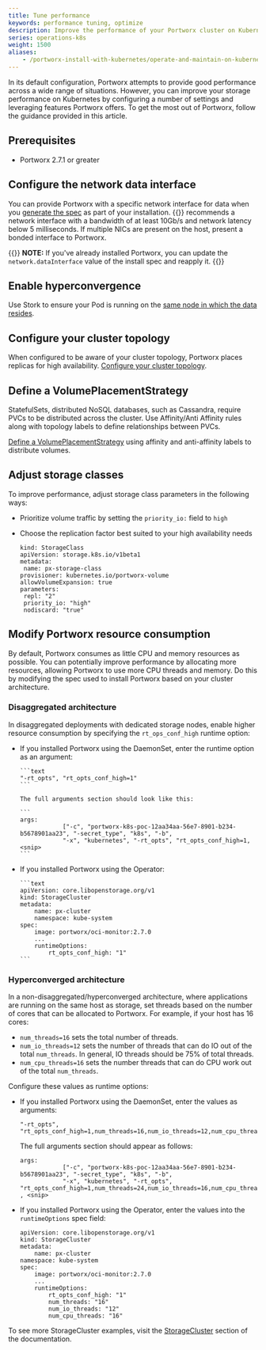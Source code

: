 ```yaml
---
title: Tune performance
keywords: performance tuning, optimize
description: Improve the performance of your Portworx cluster on Kubernetes
series: operations-k8s
weight: 1500
aliases:
    - /portworx-install-with-kubernetes/operate-and-maintain-on-kubernetes/tune-performance/
---
```

In its default configuration, Portworx attempts to provide good performance across a wide range of situations. However, you can improve your storage performance on Kubernetes by configuring a number of settings and leveraging features Portworx offers. To get the most out of Portworx, follow the guidance provided in this article. 

## Prerequisites

* Portworx 2.7.1 or greater

## Configure the network data interface

You can provide Portworx with a specific network interface for data when you [generate the spec](/install-portworx/) as part of your installation. {{<companyName>}} recommends a network interface with a bandwidth of at least 10Gb/s and network latency below 5 milliseconds. If multiple NICs are present on the host, present a bonded interface to Portworx.

{{<info>}}
**NOTE:** If you've already installed Portworx, you can update the `network.dataInterface` value of the install spec and reapply it. 
{{</info>}}

## Enable hyperconvergence 

Use Stork to ensure your Pod is running on the [same node in which the data resides](/operations/operate-kubernetes/storage-operations/hyperconvergence/).

## Configure your cluster topology

When configured to be aware of your cluster topology, Portworx places replicas for high availability. [Configure your cluster topology](/operations/operate-kubernetes/cluster-topology/).

## Define a VolumePlacementStrategy

StatefulSets, distributed NoSQL databases, such as Cassandra, require PVCs to be distributed across the cluster. Use Affinity/Anti Affinity rules along with topology labels to define relationships between PVCs.

<!-- StatefulSets FOR distributed NoSQL databases ?-->

[Define a VolumePlacementStrategy](/operations/operate-kubernetes/storage-operations/create-pvcs/volume-placement-strategies/) using affinity and anti-affinity labels to distribute volumes.

## Adjust storage classes

To improve performance, adjust storage class parameters in the following ways:

* Prioritize volume traffic by setting the `priority_io:` field to `high`
* Choose the replication factor best suited to your high availability needs

    ```text
    kind: StorageClass
    apiVersion: storage.k8s.io/v1beta1
    metadata:
     name: px-storage-class
    provisioner: kubernetes.io/portworx-volume
    allowVolumeExpansion: true
    parameters:
     repl: "2"
     priority_io: "high"
     nodiscard: "true"
    ```

## Modify Portworx resource consumption

By default, Portworx consumes as little CPU and memory resources as possible. You can potentially improve performance by allocating more resources, allowing Portworx to use more CPU threads and memory. Do this by modifying the spec used to install Portworx based on your cluster architecture.

### Disaggregated architecture

In disaggregated deployments with dedicated storage nodes, enable higher resource consumption by specifying the `rt_ops_conf_high` runtime option: 
  
* If you installed Portworx using the DaemonSet, enter the runtime option as an argument:
  
      ```text
      "-rt_opts", "rt_opts_conf_high=1"
      ```

      The full arguments section should look like this:

      ```
      args:
                  ["-c", "portworx-k8s-poc-12aa34aa-56e7-8901-b234-b5678901aa23", "-secret_type", "k8s", "-b", 
                  "-x", "kubernetes", "-rt_opts", "rt_opts_conf_high=1, <snip>
      ```   

* If you installed Portworx using the Operator:
  
      ```text
      apiVersion: core.libopenstorage.org/v1
      kind: StorageCluster
      metadata:
          name: px-cluster
          namespace: kube-system
      spec:
          image: portworx/oci-monitor:2.7.0
          ...
          runtimeOptions:
              rt_opts_conf_high: "1"
      ```

### Hyperconverged architecture

In a non-disaggregated/hyperconverged architecture, where applications are running on the same host as storage, set threads based on the number of cores that can be allocated to Portworx. For example, if your host has 16 cores: 

  * `num_threads=16` sets the total number of threads.
  * `num_io_threads=12` sets the number of threads that can do IO out of the total `num_threads`. In general, IO threads should be 75% of total threads.
  * `num_cpu_threads=16` sets the number threads that can do CPU work out of the total `num_threads`.

Configure these values as runtime options:
  
  
* If you installed Portworx using the DaemonSet, enter the values as arguments:

    ```text
    "-rt_opts", "rt_opts_conf_high=1,num_threads=16,num_io_threads=12,num_cpu_threads=16"
    ```

    The full arguments section should appear as follows:

    ```text
    args:
                ["-c", "portworx-k8s-poc-12aa34aa-56e7-8901-b234-b5678901aa23", "-secret_type", "k8s", "-b", 
                "-x", "kubernetes", "-rt_opts", "rt_opts_conf_high=1,num_threads=24,num_io_threads=16,num_cpu_threads=24" , <snip>
    ```   

* If you installed Portworx using the Operator, enter the values into the `runtimeOptions` spec field:

    ```text
    apiVersion: core.libopenstorage.org/v1
    kind: StorageCluster
    metadata:
        name: px-cluster
    namespace: kube-system
    spec:
        image: portworx/oci-monitor:2.7.0
        ...
        runtimeOptions:
            rt_opts_conf_high: "1"
            num_threads: "16"
            num_io_threads: "12"
            num_cpu_threads: "16"
    ```


To see more StorageCluster examples, visit the [StorageCluster](https://docs.portworx.com/reference/crd/storage-cluster/#storagecluster-examples) section of the documentation. 
